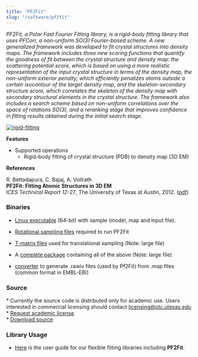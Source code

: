 ```yaml
---
title: "PF2Fit"
slug: "/software/pf2fit"
---
```


_PF2Fit, a Polar Fast Fourier Fitting library, is a rigid-body fitting library that uses PFCorr, a non-uniform SO(3) Fourier-based scheme. A new generalized framework was developed to fit crystal structures into density maps. The framework includes three new scoring functions that quantify the goodness of fit between the crystal structure and density map: the scattering potential score, which is based on using a more realistic representation of the input crystal structure in terms of the density map, the non-uniform exterior penalty, which efficiently penalizes atoms outside a certain isocontour of the target density map, and the skeleton-secondary structure score, which correlates the skeleton of the density map with secondary structural elements in the crystal structure. The framework also includes a search scheme based on non-uniform correlations over the space of rotations SO(3), and a reranking stage that improves confidence in fitting results obtained during the initial search stage._

[![rigid-fitting](http://cvcweb.ices.utexas.edu/cvcwp/wp-content/uploads/2012/09/rigid-fitting.jpg "rigid-fitting")](http://cvcweb.ices.utexas.edu/cvcwp/wp-content/uploads/2012/09/rigid-fitting.jpg)

**Features**

- Supported operations
  - Rigid-body fitting of crystal structure (PDB) to density map (3D EM)

**References**

R. Bettadapura, C. Bajaj, A. Vollrath  
**PF2Fit: Fitting Atomic Structures in 3D EM**  
_ICES Technical Report 12-27_, The University of Texas at Austin, 2012. ([pdf](http://cvcweb.ices.utexas.edu/cvc/papers/2012/report/Pf2Fit-TechReport.pdf))

### Binaries

- [Linux executable](http://cvcweb.ices.utexas.edu/cvc/Software/pf2fit-executable-only.zip) (64-bit) with sample (model, map and input file).
- [Rotational sampling files](http://cvcweb.ices.utexas.edu/cvc/Software/samplingFiles.zip) required to run PF2Fit
- [T-matrix files](http://cvcweb.ices.utexas.edu/cvc/Software/GTO-TMatrix.zip) used for translational sampling (Note: large file)
- A [complete package](http://cvcweb.ices.utexas.edu/cvc/Software/fitting-distribution.zip) containing all of the above (Note: large file)

- [converter](http://cvcweb.ices.utexas.edu/cvc/Software/volconvert) to generate .rawiv files (used by Pf2Fit) from .map files (common format in EMBL-EBI)

### Source

\* Currently the source code is distributed only for academic use. Users interested in commercial licensing should contact licensing@otc.utexas.edu  
\* [Request academic license](http://cvcweb.ices.utexas.edu/software/license/Fitting.license_mail.php)  
\* [Download source](http://cvcweb.ices.utexas.edu/cvcwp/?page_id=2385)

### Library Usage

- [Here](http://cvcweb.ices.utexas.edu/tutorial/Fitting/PFFit-Tutorial.pdf) is the user guide for our flexible fitting libraries including **PF2Fit**.
